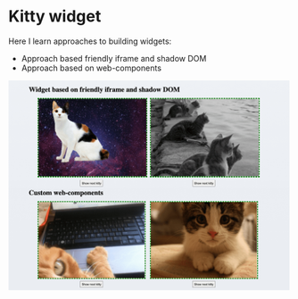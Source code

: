 # Kitty widget

Here I learn approaches to building widgets:

- Approach based friendly iframe and shadow DOM
- Approach based on web-components

![Preview](docs/img/preview.png)
